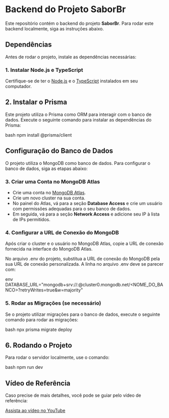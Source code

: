 # Backend do Projeto SaborBr

Este repositório contém o backend do projeto **SaborBr**. Para rodar este backend localmente, siga as instruções abaixo.

## Dependências

Antes de rodar o projeto, instale as dependências necessárias:

### 1. Instalar Node.js e TypeScript

Certifique-se de ter o [Node.js](https://nodejs.org/) e o [TypeScript](https://www.typescriptlang.org/) instalados em seu computador.

## 2. Instalar o Prisma

Este projeto utiliza o Prisma como ORM para interagir com o banco de dados. Execute o seguinte comando para instalar as dependências do Prisma:

bash
npm install @prisma/client

## Configuração do Banco de Dados

O projeto utiliza o MongoDB como banco de dados. Para configurar o banco de dados, siga as etapas abaixo:

### 3. Criar uma Conta no MongoDB Atlas

- Crie uma conta no [MongoDB Atlas](https://www.mongodb.com/cloud/atlas).
- Crie um novo cluster na sua conta.
- No painel do Atlas, vá para a seção **Database Access** e crie um usuário com permissões adequadas para o seu banco de dados.
- Em seguida, vá para a seção **Network Access** e adicione seu IP à lista de IPs permitidos.

### 4. Configurar a URL de Conexão do MongoDB

Após criar o cluster e o usuário no MongoDB Atlas, copie a URL de conexão fornecida na interface do MongoDB Atlas.

No arquivo .env do projeto, substitua a URL de conexão do MongoDB pela sua URL de conexão personalizada. A linha no arquivo .env deve se parecer com:

env
DATABASE_URL="mongodb+srv://<USUARIO>:<SENHA>@cluster0.mongodb.net/<NOME_DO_BANCO>?retryWrites=true&w=majority"

### 5. Rodar as Migrações (se necessário)

Se o projeto utilizar migrações para o banco de dados, execute o seguinte comando para rodar as migrações:

bash
npx prisma migrate deploy


## 6. Rodando o Projeto

Para rodar o servidor localmente, use o comando:

bash
npm run dev


## Vídeo de Referência

Caso precise de mais detalhes, você pode se guiar pelo vídeo de referência:

[Assista ao vídeo no YouTube](https://www.youtube.com/watch?v=XuTfN_84rcU&t=337s)
